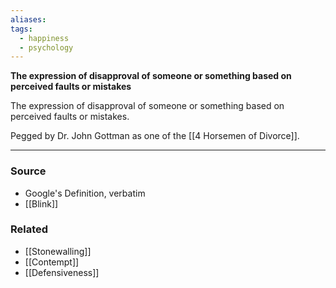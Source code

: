 ```yaml
---
aliases: 
tags:
  - happiness
  - psychology
---
```

**The expression of disapproval of someone or something based on perceived faults or mistakes**

The expression of disapproval of someone or something based on perceived faults or mistakes.

Pegged by Dr. John Gottman as one of the [[4 Horsemen of Divorce]].

---

### Source
- Google's Definition, verbatim
- [[Blink]]

### Related
- [[Stonewalling]] 
- [[Contempt]] 
- [[Defensiveness]] 
